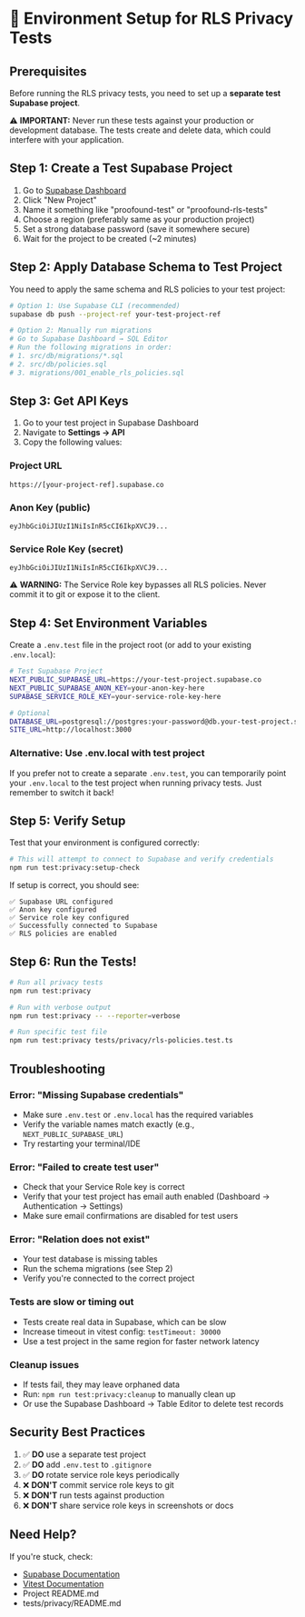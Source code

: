 # 🔐 Environment Setup for RLS Privacy Tests

## Prerequisites

Before running the RLS privacy tests, you need to set up a **separate test Supabase project**.

⚠️ **IMPORTANT:** Never run these tests against your production or development database. The tests create and delete data, which could interfere with your application.

## Step 1: Create a Test Supabase Project

1. Go to [Supabase Dashboard](https://app.supabase.com/)
2. Click "New Project"
3. Name it something like "proofound-test" or "proofound-rls-tests"
4. Choose a region (preferably same as your production project)
5. Set a strong database password (save it somewhere secure)
6. Wait for the project to be created (~2 minutes)

## Step 2: Apply Database Schema to Test Project

You need to apply the same schema and RLS policies to your test project:

```bash
# Option 1: Use Supabase CLI (recommended)
supabase db push --project-ref your-test-project-ref

# Option 2: Manually run migrations
# Go to Supabase Dashboard → SQL Editor
# Run the following migrations in order:
# 1. src/db/migrations/*.sql
# 2. src/db/policies.sql
# 3. migrations/001_enable_rls_policies.sql
```

## Step 3: Get API Keys

1. Go to your test project in Supabase Dashboard
2. Navigate to **Settings → API**
3. Copy the following values:

### Project URL
```
https://[your-project-ref].supabase.co
```

### Anon Key (public)
```
eyJhbGciOiJIUzI1NiIsInR5cCI6IkpXVCJ9...
```

### Service Role Key (secret)
```
eyJhbGciOiJIUzI1NiIsInR5cCI6IkpXVCJ9...
```

⚠️ **WARNING:** The Service Role key bypasses all RLS policies. Never commit it to git or expose it to the client.

## Step 4: Set Environment Variables

Create a `.env.test` file in the project root (or add to your existing `.env.local`):

```bash
# Test Supabase Project
NEXT_PUBLIC_SUPABASE_URL=https://your-test-project.supabase.co
NEXT_PUBLIC_SUPABASE_ANON_KEY=your-anon-key-here
SUPABASE_SERVICE_ROLE_KEY=your-service-role-key-here

# Optional
DATABASE_URL=postgresql://postgres:your-password@db.your-test-project.supabase.co:5432/postgres
SITE_URL=http://localhost:3000
```

### Alternative: Use .env.local with test project
If you prefer not to create a separate `.env.test`, you can temporarily point your `.env.local` to the test project when running privacy tests. Just remember to switch it back!

## Step 5: Verify Setup

Test that your environment is configured correctly:

```bash
# This will attempt to connect to Supabase and verify credentials
npm run test:privacy:setup-check
```

If setup is correct, you should see:
```
✅ Supabase URL configured
✅ Anon key configured
✅ Service role key configured
✅ Successfully connected to Supabase
✅ RLS policies are enabled
```

## Step 6: Run the Tests!

```bash
# Run all privacy tests
npm run test:privacy

# Run with verbose output
npm run test:privacy -- --reporter=verbose

# Run specific test file
npm run test:privacy tests/privacy/rls-policies.test.ts
```

## Troubleshooting

### Error: "Missing Supabase credentials"
- Make sure `.env.test` or `.env.local` has the required variables
- Verify the variable names match exactly (e.g., `NEXT_PUBLIC_SUPABASE_URL`)
- Try restarting your terminal/IDE

### Error: "Failed to create test user"
- Check that your Service Role key is correct
- Verify that your test project has email auth enabled (Dashboard → Authentication → Settings)
- Make sure email confirmations are disabled for test users

### Error: "Relation does not exist"
- Your test database is missing tables
- Run the schema migrations (see Step 2)
- Verify you're connected to the correct project

### Tests are slow or timing out
- Tests create real data in Supabase, which can be slow
- Increase timeout in vitest config: `testTimeout: 30000`
- Use a test project in the same region for faster network latency

### Cleanup issues
- If tests fail, they may leave orphaned data
- Run: `npm run test:privacy:cleanup` to manually clean up
- Or use the Supabase Dashboard → Table Editor to delete test records

## Security Best Practices

1. ✅ **DO** use a separate test project
2. ✅ **DO** add `.env.test` to `.gitignore`
3. ✅ **DO** rotate service role keys periodically
4. ❌ **DON'T** commit service role keys to git
5. ❌ **DON'T** run tests against production
6. ❌ **DON'T** share service role keys in screenshots or docs

## Need Help?

If you're stuck, check:
- [Supabase Documentation](https://supabase.com/docs)
- [Vitest Documentation](https://vitest.dev/)
- Project README.md
- tests/privacy/README.md

